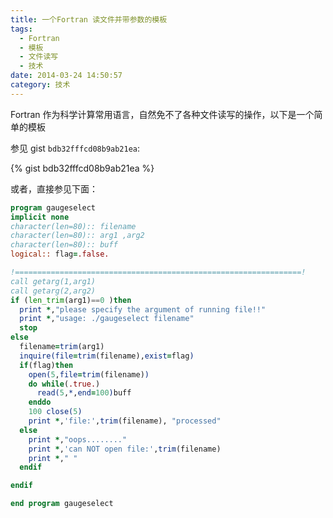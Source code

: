 ```yaml
---
title: 一个Fortran 读文件并带参数的模板
tags:
  - Fortran
  - 模板
  - 文件读写
  - 技术
date: 2014-03-24 14:50:57
category: 技术
---
```


Fortran 作为科学计算常用语言，自然免不了各种文件读写的操作，以下是一个简单的模板 

 参见 gist `bdb32fffcd08b9ab21ea`:

{% gist bdb32fffcd08b9ab21ea %}

 或者，直接参见下面：

```fortran
program gaugeselect
implicit none
character(len=80):: filename
character(len=80):: arg1 ,arg2
character(len=80):: buff
logical:: flag=.false.

!================================================================!
call getarg(1,arg1)
call getarg(2,arg2)
if (len_trim(arg1)==0 )then
  print *,"please specify the argument of running file!!"
  print *,"usage: ./gaugeselect filename"
  stop
else
  filename=trim(arg1)
  inquire(file=trim(filename),exist=flag)
  if(flag)then
    open(5,file=trim(filename))
    do while(.true.)
      read(5,*,end=100)buff
    enddo
    100 close(5)
    print *,'file:',trim(filename), "processed" 
  else 
    print *,"oops........"
    print *,'can NOT open file:',trim(filename) 
    print *," "
  endif

endif

end program gaugeselect
```
